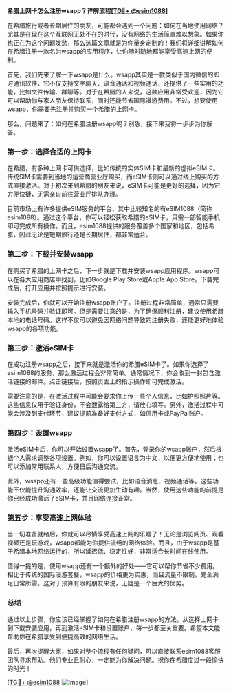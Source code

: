 **希腊上网卡怎么注册wsapp？详解流程[[TG💪+ @esim1088](https://t.me/s/esim1088)]**

在希腊旅行或者长期居住的朋友，可能都会遇到一个问题：如何在当地使用网络？尤其是在现在这个互联网无处不在的时代，没有网络的生活简直难以想象。如果你也正在为这个问题发愁，那么这篇文章就是为你量身定制的！我们将详细讲解如何在希腊注册一款名为wsapp的应用程序，让你随时随地都能享受高速上网的便利。

首先，我们先来了解一下wsapp是什么。wsapp其实是一款类似于国内微信的即时通讯软件，它不仅支持文字聊天、语音通话和视频通话，还提供了一些实用的功能，比如文件传输、群聊等。对于在希腊的人来说，这款应用非常受欢迎，因为它可以帮助你与家人朋友保持联系，同时还能节省国际漫游费用。不过，想要使用wsapp，你需要先注册并购买一个希腊的上网卡。

那么，问题来了：如何在希腊注册wsapp呢？别急，接下来我将一步步为你解答。

### 第一步：选择合适的上网卡

在希腊，有多种上网卡可供选择，比如传统的实体SIM卡和最新的虚拟eSIM卡。传统SIM卡需要到当地的运营商营业厅购买，而eSIM卡则可以通过线上购买的方式直接激活。对于初次来到希腊的朋友来说，eSIM卡可能是更好的选择，因为它方便快捷，无需亲自前往营业厅排队办理。

目前市场上有许多提供eSIM服务的平台，其中比较知名的有eSIM1088（简称esim1088）。通过这个平台，你可以轻松获取希腊的eSIM卡，只需一部智能手机即可完成所有操作。而且，esim1088提供的服务覆盖多个国家和地区，包括希腊，因此无论是短期旅行还是长期居住，都非常适合。

### 第二步：下载并安装wsapp

在购买了希腊的上网卡之后，下一步就是下载并安装wsapp应用程序。wsapp可以在各大应用商店中找到，比如Google Play Store或Apple App Store。下载完成后，打开应用并按照提示进行安装。

安装完成后，你就可以开始注册wsapp账户了。注册过程非常简单，通常只需要输入手机号码并验证即可。但是需要注意的是，为了确保顺利注册，建议使用希腊本地的电话号码。这样不仅可以避免因网络问题导致的注册失败，还能更好地体验wsapp的各项功能。

### 第三步：激活eSIM卡

在成功注册wsapp之后，接下来就是激活你的希腊eSIM卡了。如果你选择了esim1088的服务，那么激活过程会非常简单。通常情况下，你会收到一封包含激活链接的邮件。点击链接后，按照页面上的指示操作即可完成激活。

需要注意的是，在激活过程中可能会要求你上传一些个人信息，比如护照照片等。这些信息仅用于验证身份，不会泄露给第三方，请放心填写。另外，激活过程中可能会涉及到支付环节，建议提前准备好支付方式，如信用卡或PayPal账户。

### 第四步：设置wsapp

激活eSIM卡后，你可以开始设置wsapp了。首先，登录你的wsapp账户，然后根据个人需求调整各项设置。例如，你可以设置语言为中文，以便更方便地使用；也可以添加常用联系人，方便日后沟通交流。

此外，wsapp还有一些高级功能值得尝试，比如语音消息、视频通话等。这些功能不仅能提升沟通效率，还能让交流更加生动有趣。当然，使用这些功能的前提是你已经成功激活了eSIM卡，并且网络连接正常。

### 第五步：享受高速上网体验

当一切准备就绪后，你就可以尽情享受高速上网的乐趣了！无论是浏览网页、观看视频还是玩游戏，wsapp都能为你提供流畅的网络体验。而且，由于wsapp是基于希腊本地网络运行的，所以延迟低、稳定性好，非常适合长时间在线使用。

值得一提的是，使用wsapp还有一个额外的好处——它可以帮你节省不少费用。相比于传统的国际漫游套餐，wsapp的价格更为实惠，而且流量不限制，完全满足日常所需。这对于预算有限的朋友来说，无疑是一个巨大的优势。

### 总结

通过以上步骤，你应该已经掌握了如何在希腊注册wsapp的方法。从选择上网卡到下载安装应用，再到激活eSIM卡和设置账户，每一步都至关重要。希望本文能帮助你在希腊享受到便捷高效的网络生活。

最后，再次提醒大家，如果对整个流程有任何疑问，可以直接联系esim1088客服团队寻求帮助。他们专业且耐心，一定能为你解决问题。祝你在希腊度过一段愉快的时光！

[[TG💪+ @esim1088](https://t.me/s/esim1088) ![Image](https://i.postimg.cc/4NQfJmqS/Snipaste-2025-05-13-00-14-12.png)]